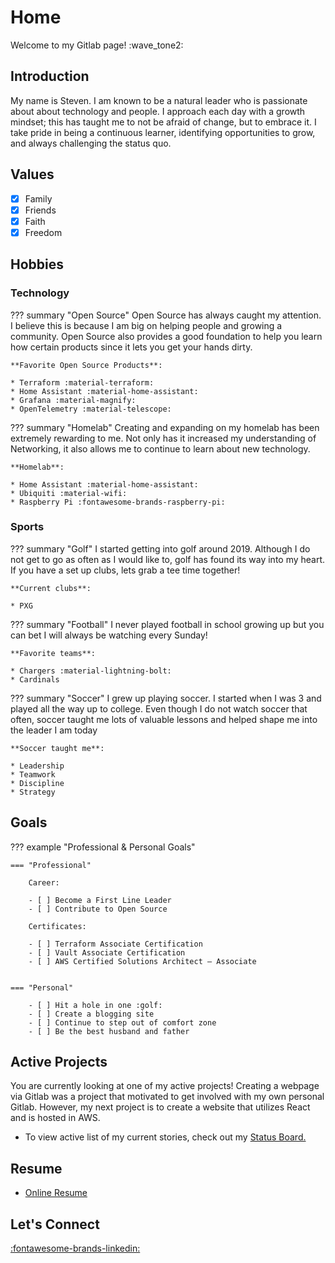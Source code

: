 # Home
Welcome to my Gitlab page! :wave_tone2:

## Introduction
My name is Steven. I am known to be a natural leader who is passionate about about technology and people. I approach each day with a growth mindset; this has taught me to not be afraid of change, but to embrace it. I take pride in being a continuous learner, identifying opportunities to grow, and always challenging the status quo.

## Values
- [x] Family
- [x] Friends
- [x] Faith
- [x] Freedom

## Hobbies

### Technology
??? summary "Open Source"
    Open Source has always caught my attention. I believe this is because I am big on helping people and growing a community. Open Source also provides a good foundation to help you learn how certain products since it lets you get your hands dirty.

    **Favorite Open Source Products**:

    * Terraform :material-terraform:
    * Home Assistant :material-home-assistant:
    * Grafana :material-magnify:
    * OpenTelemetry :material-telescope:

??? summary "Homelab"
    Creating and expanding on my homelab has been extremely rewarding to me. Not only has it increased my understanding of Networking, it also allows me to continue to learn about new technology.

    **Homelab**:

    * Home Assistant :material-home-assistant:
    * Ubiquiti :material-wifi:
    * Raspberry Pi :fontawesome-brands-raspberry-pi:

### Sports
??? summary "Golf"
    I started getting into golf around 2019. Although I do not get to go as often as I would like to, golf has found its way into my heart. If you have a set up clubs, lets grab a tee time together!

    **Current clubs**:

    * PXG

??? summary "Football"
    I never played football in school growing up but you can bet I will always be watching every Sunday!

    **Favorite teams**:

    * Chargers :material-lightning-bolt:
    * Cardinals

??? summary "Soccer"
    I grew up playing soccer. I started when I was 3 and played all the way up to college. Even though I do not watch soccer that often, soccer taught me lots of valuable lessons and helped shape me into the leader I am today

    **Soccer taught me**:

    * Leadership
    * Teamwork
    * Discipline
    * Strategy

## Goals
??? example "Professional & Personal Goals"

    === "Professional"

        Career:

        - [ ] Become a First Line Leader
        - [ ] Contribute to Open Source

        Certificates:

        - [ ] Terraform Associate Certification
        - [ ] Vault Associate Certification
        - [ ] AWS Certified Solutions Architect – Associate
        

    === "Personal"

        - [ ] Hit a hole in one :golf:
        - [ ] Create a blogging site
        - [ ] Continue to step out of comfort zone
        - [ ] Be the best husband and father


## Active Projects
 You are currently looking at one of my active projects! Creating a webpage via Gitlab was a project that motivated to get involved with my own personal Gitlab. However, my next project is to create a website that utilizes React and is hosted in AWS.

 * To view active list of my current stories, check out my [Status Board.](https://gitlab.com/stevejoluc/my-first-wiki/-/boards)

## Resume
- [Online Resume](https://registry.jsonresume.org/stevejoluc)

## Let's Connect
[:fontawesome-brands-linkedin:](https://www.linkedin.com/in/steven-lucero/)
